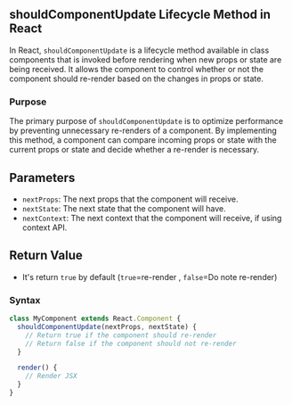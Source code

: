 ## shouldComponentUpdate Lifecycle Method in React

In React, `shouldComponentUpdate` is a lifecycle method available in class components that is invoked before rendering when new props or state are being received. It allows the component to control whether or not the component should re-render based on the changes in props or state.

### Purpose

The primary purpose of `shouldComponentUpdate` is to optimize performance by preventing unnecessary re-renders of a component. By implementing this method, a component can compare incoming props or state with the current props or state and decide whether a re-render is necessary.

## Parameters

- `nextProps`: The next props that the component will receive.
- `nextState`: The next state that the component will have.
- `nextContext`: The next context that the component will receive, if using context API.

## Return Value

- It's return `true` by default (`true`=re-render , `false`=Do note re-render)

### Syntax

```jsx
class MyComponent extends React.Component {
  shouldComponentUpdate(nextProps, nextState) {
    // Return true if the component should re-render
    // Return false if the component should not re-render
  }

  render() {
    // Render JSX
  }
}
```
